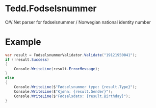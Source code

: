 # Tedd.Fodselsnummer
C#/.Net parser for fødselsnummer / Norwegian national identity number

# Example
```csharp
var result = FodselsnummerValidator.Validate("19121950041");
if (!result.Success)
{
    Console.WriteLine(result.ErrorMessage);
}
else
{
    Console.WriteLine($"Fødselsnummer type: {result.Type}");
    Console.WriteLine($"Kjønn: {result.Gender}");
    Console.WriteLine($"Fødselsdato: {result.Birthday}");
}
```